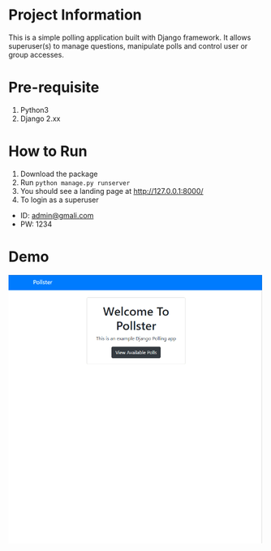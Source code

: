 # Project Information
This is a simple polling application built with Django framework. It allows superuser(s) to manage questions, manipulate polls and control user or group accesses.


# Pre-requisite
  1. Python3
  2. Django 2.xx
  
# How to Run
 1. Download the package
 2. Run `python manage.py runserver`
 3. You should see a landing page at http://127.0.0.1:8000/
 4. To login as a superuser
  - ID: admin@gmali.com
  - PW: 1234

# Demo
<img src="/demo.gif" width="500">
